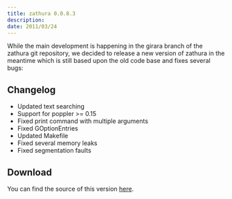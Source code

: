 ```yaml
---
title: zathura 0.0.8.3
description: 
date: 2011/03/24
---
```


While the main development is happening in the girara branch of the zathura git
repository, we decided to release a new version of zathura in the meantime which
is still based upon the old code base and fixes several bugs:

## Changelog

* Updated text searching
* Support for poppler >= 0.15
* Fixed print command with multiple arguments
* Fixed GOptionEntries
* Updated Makefile
* Fixed several memory leaks
* Fixed segmentation faults

## Download
You can find the source of this version [here](/projects/zathura/download/).
